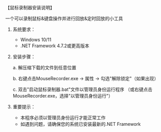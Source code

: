 【鼠标录制器安装说明】

一个可以录制鼠标&键盘操作并进行回放&定时回放的小工具
1. 系统要求：
   - Windows 10/11
   - .NET Framework 4.7.2或更高版本

2. 安装步骤：

    a. 解压缩下载的文件到任意位置

    b. 右键点击MouseRecorder.exe → 属性 → 勾选"解除锁定"（如果出现）

    c. 双击"启动鼠标录制器.bat"文件以管理员身份运行程序
      （或右键点击MouseRecorder.exe，选择"以管理员身份运行"）
   
4. 重要提示：
   - 本程序必须以管理员身份运行才能正常工作
   - 如遇到问题，请确保您的系统已安装最新的.NET Framework
